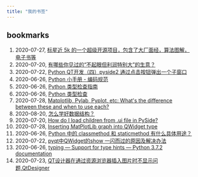 ```yaml
---
title: "我的书签"
---
```


## bookmarks
1. 2020-07-27, [标星近 5k 的一个超级开源项目，包含了大厂面经，算法图解，电子书等](bookmarks/3061214222.md)
1. 2020-07-20, [有哪些你见过的“不起眼但利润特别大”的生意？](bookmarks/3053673473.md)
1. 2020-07-22, [Python QT开发（四）pyside2 通过点击按钮弹出一个子窗口](bookmarks/3056691734.md)
1. 2020-06-26, [Python 小手册 - 编码规范](bookmarks/3029420813.md)
1. 2020-06-26, [Python 类型检查指南](bookmarks/2986062167.md)
1. 2020-06-26, [Python 类型检查](bookmarks/1572002550.md)
1. 2020-07-28, [Matplotlib, Pylab, Pyplot, etc: What's the difference between these and when to use each?](bookmarks/1924730752.md)
1. 2020-08-20, [怎么学好数据结构？](bookmarks/3085594992.md)
1. 2020-07-20, [How do I load children from .ui file in PySide?](bookmarks/1538106339.md)
1. 2020-07-28, [Inserting MatPlotLib graph into QWidget type](bookmarks/3062278336.md)
1. 2020-06-26, [Python 中的 classmethod 和 staticmethod 有什么具体用途？](bookmarks/424650163.md)
1. 2020-07-22, [pyqt中QWidget的show 一闪而过的原因及解决办法](bookmarks/3056691901.md)
1. 2020-06-26, [typing — Support for type hints — Python 3.7.2 documentation](bookmarks/2585390929.md)
1. 2020-07-23, [QT设计器在通过资源浏览器插入图片时不显示问题,QtDesigner](bookmarks/3057720602.md)